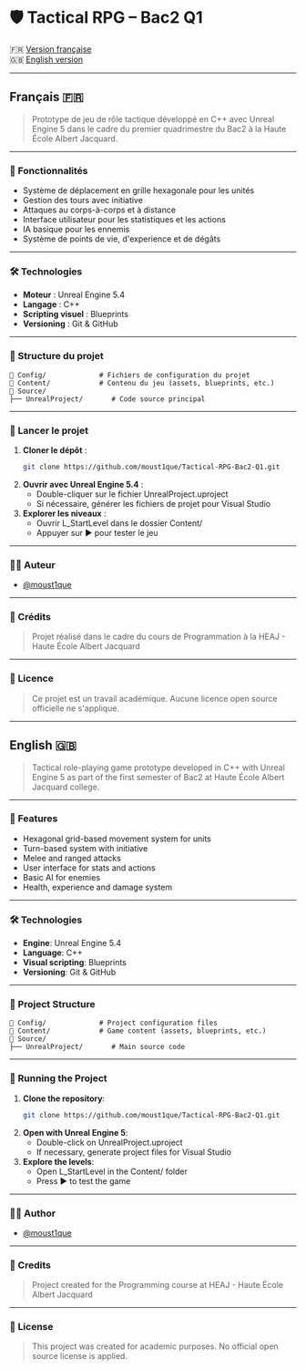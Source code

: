 # 🛡️ Tactical RPG – Bac2 Q1

🇫🇷 [Version française](#français-)  
🇬🇧 [English version](#english-)

---

## Français 🇫🇷

> Prototype de jeu de rôle tactique développé en C++ avec Unreal Engine 5 dans le cadre du premier quadrimestre du Bac2 à la Haute École Albert Jacquard.

---

### 🧩 Fonctionnalités

- Système de déplacement en grille hexagonale pour les unités
- Gestion des tours avec initiative
- Attaques au corps-à-corps et à distance
- Interface utilisateur pour les statistiques et les actions
- IA basique pour les ennemis
- Système de points de vie, d'experience et de dégâts

---

### 🛠️ Technologies

- **Moteur** : Unreal Engine 5.4
- **Langage** : C++
- **Scripting visuel** : Blueprints
- **Versioning** : Git & GitHub

---

### 📁 Structure du projet

```plaintext
📁 Config/             # Fichiers de configuration du projet
📁 Content/            # Contenu du jeu (assets, blueprints, etc.)
📁 Source/
├── UnrealProject/       # Code source principal
```

---

### 🚀 Lancer le projet

1. **Cloner le dépôt** :
   ```bash
   git clone https://github.com/moust1que/Tactical-RPG-Bac2-Q1.git
   ```
2. **Ouvrir avec Unreal Engine 5.4** :
   - Double-cliquer sur le fichier UnrealProject.uproject
   - Si nécessaire, générer les fichiers de projet pour Visual Studio
3. **Explorer les niveaux** :
   - Ouvrir L_StartLevel dans le dossier Content/
   - Appuyer sur ▶️ pour tester le jeu

---

### 👨‍💻 Auteur

- [@moust1que](https://github.com/moust1que)

---

### 🏫 Crédits

> Projet réalisé dans le cadre du cours de Programmation à la HEAJ - Haute École Albert Jacquard

---

### 📄 Licence

> Ce projet est un travail académique. Aucune licence open source officielle ne s'applique.

---

## English 🇬🇧

> Tactical role-playing game prototype developed in C++ with Unreal Engine 5 as part of the first semester of Bac2 at Haute École Albert Jacquard college.

---

### 🧩 Features

- Hexagonal grid-based movement system for units
- Turn-based system with initiative
- Melee and ranged attacks
- User interface for stats and actions
- Basic AI for enemies
- Health, experience and damage system

---

### 🛠️ Technologies

- **Engine**: Unreal Engine 5.4
- **Language**: C++
- **Visual scripting**: Blueprints
- **Versioning**: Git & GitHub

---

### 📁 Project Structure

```plaintext
📁 Config/             # Project configuration files
📁 Content/            # Game content (assets, blueprints, etc.)
📁 Source/
├── UnrealProject/       # Main source code
```

---

### 🚀 Running the Project

1. **Clone the repository**:
   ```bash
   git clone https://github.com/moust1que/Tactical-RPG-Bac2-Q1.git
   ```
2. **Open with Unreal Engine 5**:
   - Double-click on UnrealProject.uproject
   - If necessary, generate project files for Visual Studio
3. **Explore the levels**:
   - Open L_StartLevel in the Content/ folder
   - Press ▶️ to test the game

---

### 👨‍💻 Author

- [@moust1que](https://github.com/moust1que)

---

### 🏫 Credits

> Project created for the Programming course at HEAJ - Haute École Albert Jacquard

---

### 📄 License

> This project was created for academic purposes. No official open source license is applied.
